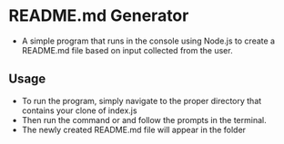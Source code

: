 # README.md Generator

* A simple program that runs in the console using Node.js to create a README.md file based on input collected from the user.

## Usage
* To run the program, simply navigate to the proper directory that contains your clone of index.js
* Then run the command <node index> or <node index.js> and follow the prompts in the terminal.
* The newly created README.md file will appear in the <dist> folder
